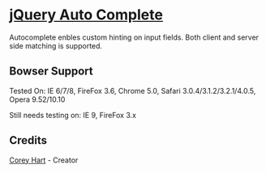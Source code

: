 [jQuery Auto Complete](http://www.codenothing.com/archives/jquery/auto-complete/)
========================

Autocomplete enbles custom hinting on input fields. Both client and server side matching is supported.


Bowser Support
--------------

Tested On: IE 6/7/8, FireFox 3.6, Chrome 5.0, Safari 3.0.4/3.1.2/3.2.1/4.0.5, Opera 9.52/10.10

Still needs testing on: IE 9, FireFox 3.x

Credits
--------
[Corey Hart](http://www.codenothing.com) - Creator
